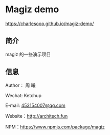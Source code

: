 # Magiz demo

<https://charlesooo.github.io/magiz-demo/>

## 简介

magiz 的一些演示项目

## 信息

Author： 周 曦

Wechat:  Ketchup

E-mail:  <453154007@qq.com>

Website：<http://architech.fun>

NPM：<https://www.npmjs.com/package/magiz>


